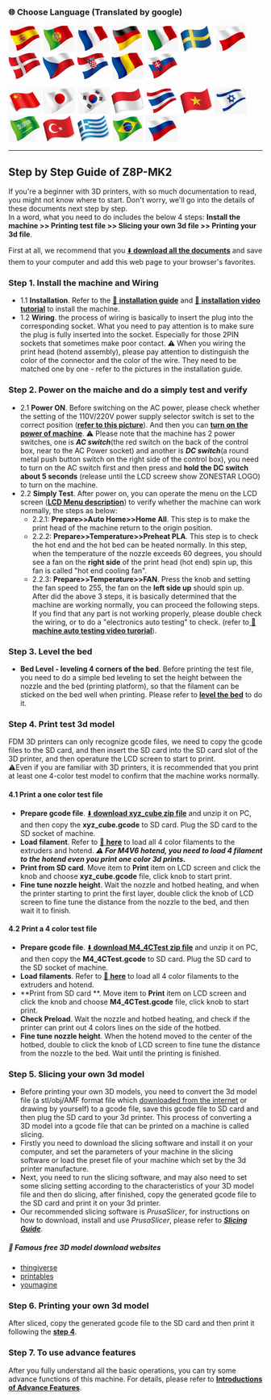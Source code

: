 ### :globe_with_meridians: Choose Language (Translated by google)
[![](../lanpic/ES.png)](https://github-com.translate.goog/ZONESTAR3D/Z8P/tree/main/Z8P-MK2/step_by_step.md?_x_tr_sl=en&_x_tr_tl=es)
[![](../lanpic/PT.png)](https://github-com.translate.goog/ZONESTAR3D/Z8P/tree/main/Z8P-MK2/step_by_step.md?_x_tr_sl=en&_x_tr_tl=pt)
[![](../lanpic/FR.png)](https://github-com.translate.goog/ZONESTAR3D/Z8P/tree/main/Z8P-MK2/step_by_step.md?_x_tr_sl=en&_x_tr_tl=fr)
[![](../lanpic/DE.png)](https://github-com.translate.goog/ZONESTAR3D/Z8P/tree/main/Z8P-MK2/step_by_step.md?_x_tr_sl=en&_x_tr_tl=de)
[![](../lanpic/IT.png)](https://github-com.translate.goog/ZONESTAR3D/Z8P/tree/main/Z8P-MK2/step_by_step.md?_x_tr_sl=en&_x_tr_tl=it)
[![](../lanpic/SW.png)](https://github-com.translate.goog/ZONESTAR3D/Z8P/tree/main/Z8P-MK2/step_by_step.md?_x_tr_sl=en&_x_tr_tl=sv)
[![](../lanpic/PL.png)](https://github-com.translate.goog/ZONESTAR3D/Z8P/tree/main/Z8P-MK2/step_by_step.md?_x_tr_sl=en&_x_tr_tl=pl)
[![](../lanpic/DK.png)](https://github-com.translate.goog/ZONESTAR3D/Z8P/tree/main/Z8P-MK2/step_by_step.md?_x_tr_sl=en&_x_tr_tl=da)
[![](../lanpic/CZ.png)](https://github-com.translate.goog/ZONESTAR3D/Z8P/tree/main/Z8P-MK2/step_by_step.md?_x_tr_sl=en&_x_tr_tl=cs)
[![](../lanpic/HR.png)](https://github-com.translate.goog/ZONESTAR3D/Z8P/tree/main/Z8P-MK2/step_by_step.md?_x_tr_sl=en&_x_tr_tl=hr)
[![](../lanpic/RO.png)](https://github-com.translate.goog/ZONESTAR3D/Z8P/tree/main/Z8P-MK2/step_by_step.md?_x_tr_sl=en&_x_tr_tl=ro)
[![](../lanpic/SK.png)](https://github-com.translate.goog/ZONESTAR3D/Z8P/tree/main/Z8P-MK2/step_by_step.md?_x_tr_sl=en&_x_tr_tl=sk)

[![](../lanpic/CN.png)](https://github-com.translate.goog/ZONESTAR3D/Z8P/tree/main/Z8P-MK2/step_by_step.md?_x_tr_sl=en&_x_tr_tl=zh-CN)
[![](../lanpic/JP.png)](https://github-com.translate.goog/ZONESTAR3D/Z8P/tree/main/Z8P-MK2/step_by_step.md?_x_tr_sl=en&_x_tr_tl=ja)
[![](../lanpic/KR.png)](https://github-com.translate.goog/ZONESTAR3D/Z8P/tree/main/Z8P-MK2/step_by_step.md?_x_tr_sl=en&_x_tr_tl=ko)
[![](../lanpic/ID.png)](https://github-com.translate.goog/ZONESTAR3D/Z8P/tree/main/Z8P-MK2/step_by_step.md?_x_tr_sl=en&_x_tr_tl=id)
[![](../lanpic/TH.png)](https://github-com.translate.goog/ZONESTAR3D/Z8P/tree/main/Z8P-MK2/step_by_step.md?_x_tr_sl=en&_x_tr_tl=th)
[![](../lanpic/VN.png)](https://github-com.translate.goog/ZONESTAR3D/Z8P/tree/main/Z8P-MK2/step_by_step.md?_x_tr_sl=en&_x_tr_tl=vi)
[![](../lanpic/IL.png)](https://github-com.translate.goog/ZONESTAR3D/Z8P/tree/main/Z8P-MK2/step_by_step.md?_x_tr_sl=en&_x_tr_tl=iw)
[![](../lanpic/SA.png)](https://github-com.translate.goog/ZONESTAR3D/Z8P/tree/main/Z8P-MK2/step_by_step.md?_x_tr_sl=en&_x_tr_tl=ar)
[![](../lanpic/TR.png)](https://github-com.translate.goog/ZONESTAR3D/Z8P/tree/main/Z8P-MK2/step_by_step.md?_x_tr_sl=en&_x_tr_tl=tr)
[![](../lanpic/GR.png)](https://github-com.translate.goog/ZONESTAR3D/Z8P/tree/main/Z8P-MK2/step_by_step.md?_x_tr_sl=en&_x_tr_tl=el)
[![](../lanpic/BR.png)](https://github-com.translate.goog/ZONESTAR3D/Z8P/tree/main/Z8P-MK2/step_by_step.md?_x_tr_sl=en&_x_tr_tl=pt)
[![](../lanpic/RU.png)](https://github-com.translate.goog/ZONESTAR3D/Z8P/tree/main/Z8P-MK2/step_by_step.md?_x_tr_sl=en&_x_tr_tl=ru)

----
## Step by Step Guide of Z8P-MK2
If you're a beginner with 3D printers, with so much documentation to read, you might not know where to start. Don't worry, we'll go into the details of these documents next step by step.   
In a word, what you need to do includes the below 4 steps: **Install the machine >> Printing test file >> Slicing your own 3d file >> Printing your 3d file**.        

First at all, we recommend that you [:arrow_down: **download all the documents**](https://downgit.github.io/#/home?url=https:%2F%2Fgithub.com%2FZONESTAR3D%2FZ8P%2Ftree%2Fmain%2FZ8P-MK2) and save them to your computer and add this web page to your browser's favorites.

### Step 1. Install the machine and Wiring
- 1.1 **Installation**. Refer to the [:book: **installation guide**](./1-Installation_Guide/readme.md) and [ :movie_camera: **installation video tutorial**](https://youtu.be/-oieO7U0LCc) to install the machine. 
- 1.2 **Wiring**. the process of wiring is basically to insert the plug into the corresponding socket. What you need to pay attention is to make sure the plug is fully inserted into the socket. Especially for those 2PIN sockets that sometimes make poor contact. :warning: When you wiring the print head (hotend assembly), please pay attention to distinguish the color of the connector and the color of the wire. They need to be matched one by one - refer to the pictures in the installation guide.

### Step 2. Power on the maiche and do a simply test and verify
- 2.1 **Power ON**. Before switching on the AC power, please check whether the setting of the 110V/220V power supply selector switch is set to the correct position ([**refer to this picture**](https://github.com/ZONESTAR3D/Z8P/blob/main/Z8P-MK2/1-Installation_Guide/pic/selectAC.png)). And then you can [**turn on the power of machine**](https://github.com/ZONESTAR3D/Z8P/tree/main/Z8P-MK2/2-Operation_Guide#power-on). :warning: Please note that the machine has 2 power switches, one is ***AC switch***(the red switch on the back of the control box, near to the AC Power socket) and another is ***DC switch***(a round metal push button switch on the right side of the control box), you need to turn on the AC switch first and then press and **hold the DC switch about 5 seconds** (release until the LCD screew show ZONESTAR LOGO) to turn on the machine.
- 2.2 **Simply Test**. After power on, you can operate the menu on the LCD screen ([**LCD Menu description**](./1.Installation_and_User_Guide/LCD_DWIN_MENU_Description.md)) to verify whether the machine can work normally, the steps as below:
  - 2.2.1: **Prepare>>Auto Home>>Home All**. This step is to make the print head of the machine return to the origin position.
  - 2.2.2: **Prepare>>Temperature>>Preheat PLA**. This step is to check the hot end and the hot bed can be heated normally. In this step, when the temperature of the nozzle exceeds 60 degrees, you should see a fan on the **right side** of the print head (hot end) spin up, this fan is called "hot end cooling fan". 
  - 2.2.3: **Prepare>>Temperature>>FAN**. Press the knob and setting the fan speed to 255, the fan on the **left side up** should spin up.   
  After did the above 3 steps, it is basically determined that the machine are working normally, you can proceed the following steps. If you find that any part is not working properly, please double check the wiring, or to do a "electronics auto testing" to check. (refer to[ :movie_camera: **machine auto testing video turorial**](https://youtu.be/Mf92BlmKA0A)).

### Step 3. Level the bed
- **Bed Level - leveling 4 corners of the bed**. Before printing the test file, you need to do a simple bed leveling to set the height between the nozzle and the bed (printing platform), so that the filament can be sticked on the bed well when printing. Please refer to [**level the bed**](https://github.com/ZONESTAR3D/Z8P/tree/main/Z8P-MK2/2-Operation_Guide#level-the-bed) to do it.

### Step 4. Print test 3d model
FDM 3D printers can only recognize gcode files, we need to copy the gcode files to the SD card, and then insert the SD card into the SD card slot of the 3D printer, and then operature the LCD screen to start to print.    
:warning:Even if you are familiar with 3D printers, it is recommended that you print at least one 4-color test model to confirm that the machine works normally.
#### 4.1 Print a one color test file
- **Prepare gcode file**. [:arrow_down: **download xyz_cube zip file**](./3-TestGcode/xyz_cube.zip) and unzip it on PC, and then copy the **xyz_cube.gcode** to SD card. Plug the SD card to the SD socket of machine.
- **Load filament**. Refer to [:book: **here**](https://github.com/ZONESTAR3D/Z8P/tree/main/Z8P-MK2/2-Operation_Guide#load-filaments) to load all 4 color filaments to the extruders and hotend. ***:warning: For M4V6 hotend, you need to load 4 filament to the hotend even you print one color 3d prints.*** 
- **Print from SD card**. Move item to **Print** item on LCD screen and click the knob and choose **xyz_cube.gcode** file, click knob to start print.
- **Fine tune nozzle height**. Wait the nozzle and hotbed heating, and when the printer starting to print the first layer, double click the knob of LCD screen to fine tune the distance from the nozzle to the bed, and then wait it to finish.
#### 4.2 Print a 4 color test file
- **Prepare gcode file**. [:arrow_down: **download M4_4CTest zip file**](./3-TestGcode/M4_4CTest.zip)  and unzip it on PC, and then copy the **M4_4CTest.gcode** to SD card. Plug the SD card to the SD socket of machine.
- **Load filaments**. Refer to [:book: **here**](https://github.com/ZONESTAR3D/Z8P/tree/main/Z8P-MK2/2-Operation_Guide#load-filaments) to load all 4 color filaments to the extruders and hotend.
- **Print from SD card **. Move item to **Print** item on LCD screen and click the knob and choose **M4_4CTest.gcode** file, click knob to start print.
- **Check Preload**. Wait the nozzle and hotbed heating, and check if the printer can print out 4 colors lines on the side of the hotbed.
- **Fine tune nozzle height**. When the hotend moved to the center of the hotbed, double to click the knob of LCD screen to fine tune the distance from the nozzle to the bed. Wait until the printing is finished.

### Step 5. Slicing your own 3d model
- Before printing your own 3D models, you need to convert the 3d model file (a stl/obj/AMF format file which [downloaded from the internet](#📃-famous-free-3d-model-download-websites) or drawing by yourself) to a gcode file, save this gcode file to SD card and then plug the SD card to your 3d printer. This process of converting a 3D model into a gcode file that can be printed on a machine is called slicing.   
- Firstly you need to download the slicing software and install it on your computer, and set the parameters of your machine in the slicing software or load the preset file of your machine which set by the 3d printer manufacture.   
- Next, you need to run the slicing software, and may also need to set some slicing setting according to the characteristics of your 3D model file and then do slicing, after finished, copy the generated gcode file to the SD card and print it on your 3d printer.    
- Our recommended slicing software is *PrusaSlicer*, for instructions on how to download, install and use *PrusaSlicer*, please refer to [***Slicing Guide***](./4-SlicingGuide/readme.md).     

##### :page_with_curl: Famous free 3D model download websites
- [thingiverse](https://www.thingiverse.com/)  
- [printables](https://www.printables.com/)  
- [youmagine](https://www.youmagine.com/)   
 

### Step 6. Printing your own 3d model
After sliced, copy the generated gcode file to the SD card and then print it following the [**step 4**](#step-4-print-test-3d-model).

### Step 7. To use advance features
After you fully understand all the basic operations, you can try some advance functions of this machine. 
For details, please refer to [**Introductions of Advance Features**](https://github.com/ZONESTAR3D/Z8P/tree/main/Z8P-MK2/2-Operation_Guide#advance-features).


